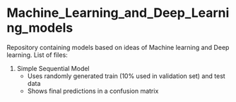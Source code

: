 # Machine_Learning_and_Deep_Learning_models
Repository containing models based on ideas of Machine learning and Deep learning. List of files:
1. Simple Sequential Model
    - Uses randomly generated train (10% used in validation set) and test data
    - Shows final predictions in a confusion matrix

